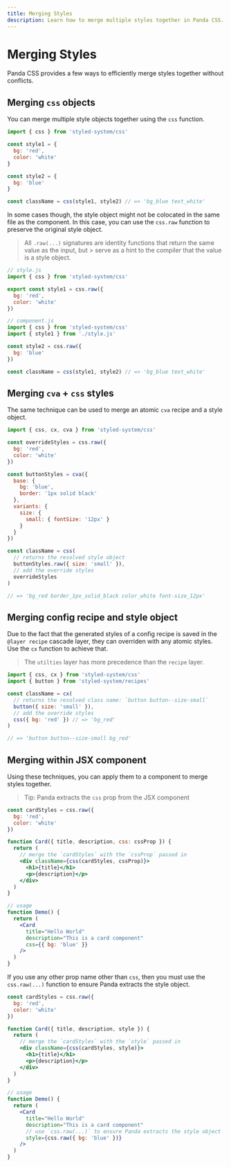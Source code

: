 ```yaml
---
title: Merging Styles
description: Learn how to merge multiple styles together in Panda CSS.
---
```


# Merging Styles

Panda CSS provides a few ways to efficiently merge styles together without conflicts.

## Merging `css` objects

You can merge multiple style objects together using the `css` function.

```js
import { css } from 'styled-system/css'

const style1 = {
  bg: 'red',
  color: 'white'
}

const style2 = {
  bg: 'blue'
}

const className = css(style1, style2) // => 'bg_blue text_white'
```

In some cases though, the style object might not be colocated in the same file as the component. In this case, you can use the `css.raw` function to preserve the original style object.

> All `.raw(...)` signatures are identity functions that return the same value as the input, but > serve as a hint to the compiler that the value is a style object.

```js
// style.js
import { css } from 'styled-system/css'

export const style1 = css.raw({
  bg: 'red',
  color: 'white'
})

// component.js
import { css } from 'styled-system/css'
import { style1 } from './style.js'

const style2 = css.raw({
  bg: 'blue'
})

const className = css(style1, style2) // => 'bg_blue text_white'
```

## Merging `cva` + `css` styles

The same technique can be used to merge an atomic `cva` recipe and a style object.

```js
import { css, cx, cva } from 'styled-system/css'

const overrideStyles = css.raw({
  bg: 'red',
  color: 'white'
})

const buttonStyles = cva({
  base: {
    bg: 'blue',
    border: '1px solid black'
  },
  variants: {
    size: {
      small: { fontSize: '12px' }
    }
  }
})

const className = css(
  // returns the resolved style object
  buttonStyles.raw({ size: 'small' }),
  // add the override styles
  overrideStyles
)

// => 'bg_red border_1px_solid_black color_white font-size_12px'
```

## Merging config recipe and style object

Due to the fact that the generated styles of a config recipe is saved in the `@layer recipe` cascade layer, they can overriden with any atomic styles. Use the `cx` function to achieve that.

> The `utilties` layer has more precedence than the `recipe` layer.

```js
import { css, cx } from 'styled-system/css'
import { button } from 'styled-system/recipes'

const className = cx(
  // returns the resolved class name: `button button--size-small`
  button({ size: 'small' }),
  // add the override styles
  css({ bg: 'red' }) // => 'bg_red'
)

// => 'button button--size-small bg_red'
```

## Merging within JSX component

Using these techniques, you can apply them to a component to merge styles together.

> Tip: Panda extracts the `css` prop from the JSX component

```jsx
const cardStyles = css.raw({
  bg: 'red',
  color: 'white'
})

function Card({ title, description, css: cssProp }) {
  return (
    // merge the `cardStyles` with the `cssProp` passed in
    <div className={css(cardStyles, cssProp)}>
      <h1>{title}</h1>
      <p>{description}</p>
    </div>
  )
}

// usage
function Demo() {
  return (
    <Card
      title="Hello World"
      description="This is a card component"
      css={{ bg: 'blue' }}
    />
  )
}
```

If you use any other prop name other than `css`, then you must use the `css.raw(...)` function to ensure Panda extracts the style object.

```jsx
const cardStyles = css.raw({
  bg: 'red',
  color: 'white'
})

function Card({ title, description, style }) {
  return (
    // merge the `cardStyles` with the `style` passed in
    <div className={css(cardStyles, style)}>
      <h1>{title}</h1>
      <p>{description}</p>
    </div>
  )
}

// usage
function Demo() {
  return (
    <Card
      title="Hello World"
      description="This is a card component"
      // use `css.raw(...)` to ensure Panda extracts the style object
      style={css.raw({ bg: 'blue' })}
    />
  )
}
```
